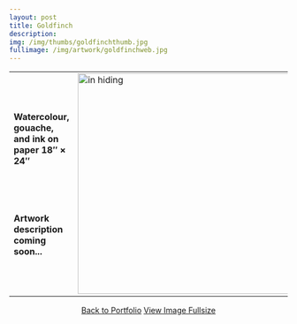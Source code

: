 ```yaml
---
layout: post
title: Goldfinch
description:
img: /img/thumbs/goldfinchthumb.jpg
fullimage: /img/artwork/goldfinchweb.jpg
---
```


<table>
  <colgroup>
      <col style="width:50%"/>
      <col style="width:50%"/>
  </colgroup>
  <tr>
  <td><h4>Watercolour, gouache, and ink on paper 18&Prime; &times; 24&Prime;</h4><br/><br/><h4>Artwork description coming soon...</h4></td>
    <td rowspan="2"><img src="{{ page.fullimage | prepend: site.baseurl | prepend: site.url }}" alt="in hiding" width="400" title="In Hiding"></td>
  </tr>
</table>



<center>
  <a href="{{ site.url }}/portfolio" class="button">Back to Portfolio</a>
  <a href="{{ page.fullimage }}" class="button">View Image Fullsize</a>
</center>
